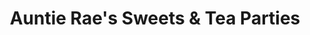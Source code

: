---
title: "Auntie Rae's Sweets & Tea Parties"
url: /holladay/auntie-raes-sweets-und-tea-parties/
shop: Bäckerei
---